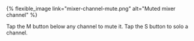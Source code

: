---
---

{% flexible_image link="mixer-channel-mute.png" alt="Muted mixer channel" %}

Tap the M button below any channel to mute it. Tap the S button to solo a channel. 